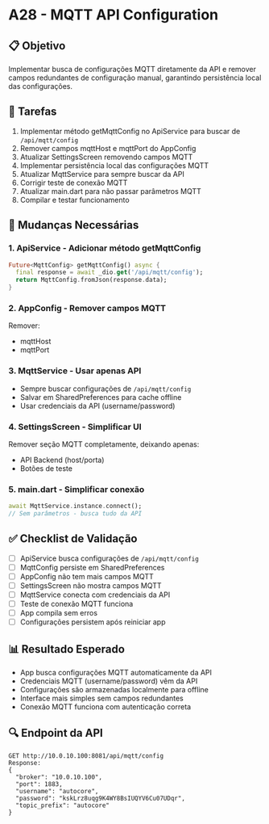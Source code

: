 # A28 - MQTT API Configuration

## 📋 Objetivo
Implementar busca de configurações MQTT diretamente da API e remover campos redundantes de configuração manual, garantindo persistência local das configurações.

## 🎯 Tarefas
1. Implementar método getMqttConfig no ApiService para buscar de `/api/mqtt/config`
2. Remover campos mqttHost e mqttPort do AppConfig
3. Atualizar SettingsScreen removendo campos MQTT
4. Implementar persistência local das configurações MQTT
5. Atualizar MqttService para sempre buscar da API
6. Corrigir teste de conexão MQTT
7. Atualizar main.dart para não passar parâmetros MQTT
8. Compilar e testar funcionamento

## 🔧 Mudanças Necessárias

### 1. ApiService - Adicionar método getMqttConfig
```dart
Future<MqttConfig> getMqttConfig() async {
  final response = await _dio.get('/api/mqtt/config');
  return MqttConfig.fromJson(response.data);
}
```

### 2. AppConfig - Remover campos MQTT
Remover:
- mqttHost
- mqttPort

### 3. MqttService - Usar apenas API
- Sempre buscar configurações de `/api/mqtt/config`
- Salvar em SharedPreferences para cache offline
- Usar credenciais da API (username/password)

### 4. SettingsScreen - Simplificar UI
Remover seção MQTT completamente, deixando apenas:
- API Backend (host/porta)
- Botões de teste

### 5. main.dart - Simplificar conexão
```dart
await MqttService.instance.connect();
// Sem parâmetros - busca tudo da API
```

## ✅ Checklist de Validação
- [ ] ApiService busca configurações de `/api/mqtt/config`
- [ ] MqttConfig persiste em SharedPreferences
- [ ] AppConfig não tem mais campos MQTT
- [ ] SettingsScreen não mostra campos MQTT
- [ ] MqttService conecta com credenciais da API
- [ ] Teste de conexão MQTT funciona
- [ ] App compila sem erros
- [ ] Configurações persistem após reiniciar app

## 📊 Resultado Esperado
- App busca configurações MQTT automaticamente da API
- Credenciais MQTT (username/password) vêm da API
- Configurações são armazenadas localmente para offline
- Interface mais simples sem campos redundantes
- Conexão MQTT funciona com autenticação correta

## 🔍 Endpoint da API
```
GET http://10.0.10.100:8081/api/mqtt/config
Response:
{
  "broker": "10.0.10.100",
  "port": 1883,
  "username": "autocore",
  "password": "kskLrz8uqg9K4WY8BsIUQYV6Cu07UDqr",
  "topic_prefix": "autocore"
}
```
